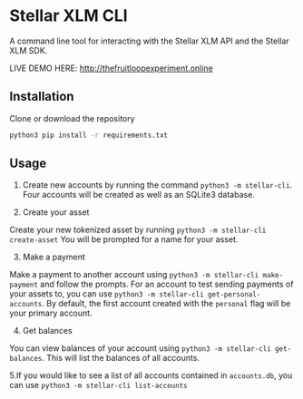 # Stellar XLM CLI

A command line tool for interacting with the Stellar XLM API and the Stellar XLM SDK.

LIVE DEMO HERE: http://thefruitloopexperiment.online

## Installation

Clone or download the repository

```bash
python3 pip install -r requirements.txt
```

## Usage

1. Create new accounts by running the command `python3 -m stellar-cli`. Four accounts will be created as well as an SQLite3 database.

2. Create your asset

Create your new tokenized asset by running 
`python3 -m stellar-cli create-asset`
You will be prompted for a name for your asset.

3. Make a payment

Make a payment to another account using `python3 -m stellar-cli make-payment` and follow the prompts. For an account to test sending payments of your assets to, you can use `python3 -m stellar-cli get-personal-accounts`. By default, the first account created with the `personal` flag will be your primary account.

4. Get balances

You can view balances of your account using `python3 -m stellar-cli get-balances`. This will list the balances of all accounts.

5.If you would like to see a list of all accounts contained in `accounts.db`, you can use `python3 -m stellar-cli list-accounts`
